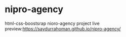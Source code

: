 # nipro-agency
html-css-boostsrap nioro-agency project
live preview:https://saydurrahoman.github.io/nipro-agency/
